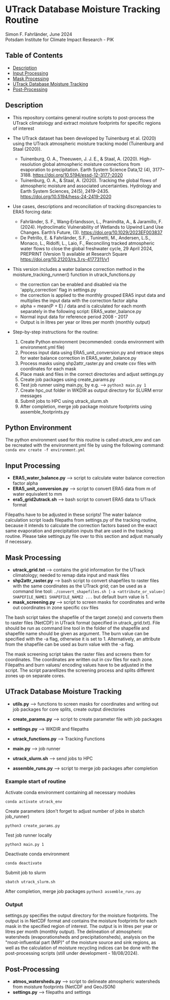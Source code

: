 # UTrack Database Moisture Tracking Routine

Simon F. Fahrländer, June 2024\
Potsdam Institute for Climate Impact Research - PIK

## Table of Contents

- [Description](#description)
- [Input Processing](#input-processing)
- [Mask Processing](#mask-processing)
- [UTrack Database Moisture Tracking](#utrack-database-moisture-tracking)
- [Post-Processing](#post-processing)

## Description

- This repository contains general routine scripts to post-process the UTrack climatology and extract moisture footprints for specific regions of interest

- The UTrack dataset has been developed by Tuinenburg et al. (2020) using the UTrack atmospheric moisture tracking model (Tuinenburg and Staal (2020)).
  - Tuinenburg, O. A., Theeuwen, J. J. E., &#38; Staal, A. (2020). High-resolution global atmospheric moisture connections from evaporation to precipitation. Earth System Science Data,12 (4), 3177–3188. <https://doi.org/10.5194/essd-12-3177-2020>
  - Tuinenburg, O. A., &#38; Staal, A. (2020). Tracking the global flows of atmospheric moisture and associated uncertainties. Hydrology and Earth System Sciences, 24(5), 2419–2435. <https://doi.org/10.5194/hess-24-2419-2020>

- Use cases, descriptions and reconciliation of tracking discrepancies to ERA5 forcing data:
  - Fahrländer, S. F., Wang‐Erlandsson, L., Pranindita, A., &#38; Jaramillo, F. (2024). Hydroclimatic Vulnerability of Wetlands to Upwind Land Use Changes. Earth’s Future, (3). <https://doi.org/10.1029/2023EF003837>
  - De Petrillo, E. & Fahrländer, S.F. , Tuninetti, M., Andersen, L.S., Monaco, L., Ridolfi, L., Laio, F., Reconciling tracked atmospheric water flows to close the global freshwater cycle, 29 April 2024, PREPRINT (Version 1) available at Research Square <https://doi.org/10.21203/rs.3.rs-4177311/v1>

- This version includes a water balance correction method in the moisture_tracking_runner() function in utrack_functions.py
  - the correction can be enabled and disabled via the 'apply_correction' flag in settings.py
  - the correction is applied to the monthly grouped ERA5 input data and multiplies the input data with the correction factor alpha
  - alpha = mean(P + E) / data and is calculated for each month separately in the following script: ERA5_water_balance.py
  - Normal input data for reference period 2008 - 2017
  - Output is in litres per year or litres per month (monthly output)

- Step-by-step instructions for the routine:
  1. Create Python environment (recommended: conda environment with environment.yml file)
  2. Process input data using ERA5_unit_conversion.py and retrace steps for water balance correction in ERA5_water_balance.py
  3. Process masks using shp2attr_raster.py and create csv files with coordinates for each mask
  4. Place mask and files in the correct directories and adjust settings.py
  5. Create job packages using create_params.py
  6. Test job runner using main.py, by e.g. --> `python3 main.py 1`
  7. Create hpc_out folder in WKDIR as output directory for SLURM error messages
  8. Submit jobs to HPC using utrack_slurm.sh
  9. After completion, merge job package moisture footprints using assemble_footprints.py

## Python Environment

The python environment used for this routine is called utrack_env and can be recreated with the environment.yml file by using the following command:
`conda env create -f environment.yml`

## Input Processing

- **ERA5_water_balance.py** --> script to calculate water balance correction factor alpha
- **ERA5_unit_conversion.py** --> script to convert ERA5 data from m of water equivalent to mm
- **era5_grid2utrack.sh** --> bash script to convert ERA5 data to UTrack format

Filepaths have to be adjusted in these scripts! The water balance calculation script loads filepaths from settings.py of the tracking routine, because it intends to calculate the correction factors based on the exact same evaporation and precipitation inputs that are used in the tracking routine. Please take settings.py file over to this section and adjust manually if necessary.

## Mask Processing

- **utrack_grid.txt** --> contains the grid information for the UTrack climatology; needed to remap data input and mask files
- **shp2attr_raster.py** --> bash script to convert shapefiles to raster files with the same coordinates as the UTrack grid; can be used as a command line tool: `./convert_shapefiles.sh [-a <attribute_or_value>] SHAPEFILE_NAME1 SHAPEFILE_NAME2 ...` but default burn value is 1.
- **mask_screening.py** --> script to screen masks for coordinates and write out coordinates in zone specific csv files

The bash script takes the shapefile of the target zone(s) and converts them to raster files (NetCDF) in UTrack format (specified in utrack_grid.txt). File should be run as command line tool in the folder of the shapefile and shapefile name should be given as argument. The burn value can be specified with the -a flag, otherwise it is set to 1. Alternatively, an attribute from the shapefile can be used as burn value with the -a flag.

The mask screening script takes the raster files and screens them for coordinates. The coordinates are written out in csv files for each zone. Filepaths and burn values/ encoding values have to be adjusted in the script. The script pararellizes the screening process and splits different zones up on separate cores.

## UTrack Database Moisture Tracking

- **utils.py** --> functions to screen masks for coordinates and writing out job packages for core splits, create output directories
- **create_params.py** --> script to create parameter file with job packages
- **settings.py** --> WKDIR and filepaths
- **utrack_functions.py** --> Tracking Functions
- **main.py** --> job runner
- **utrack_slurm.sh** --> send jobs to HPC

- **assemble_runs.py** --> script to merge job packages after completion

### Example start of routine

Activate conda environment containing all necessary modules

`conda activate utrack_env`

Create parameters (don't forget to adjust number of jobs in sbatch job_runner)

`python3 create_params.py`

Test job runner locally

`python3 main.py 1`

Deactivate conda environment

`conda deactivate`

Submit job to slurm

`sbatch utrack_slurm.sh`

After completion, merge job packages
`python3 assemble_runs.py`

### Output

settings.py specifies the output directory for the moisture footprints. The output is in NetCDF format and contains the moisture footprints for each mask in the specified region of interest. The output is in litres per year or litres per month (monthly output).
The delineation of atmospheric watersheds (evaporationsheds and precipitationsheds), analysis on the "most-influential part (MIP)" of the moisture source and sink regions, as well as the calculation of moisture recycling indices can be done with the post-processing scripts (still under development - 18/08/2024).

## Post-Processing

- **atmos_watersheds.py** --> script to delineate atmospheric watersheds from moisture footprints (NetCDF and GeoJSON)
- **settings.py** --> filepaths and settings
